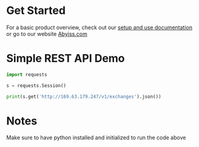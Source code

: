 # Get Started

For a basic product overview, check out our [setup and use documentation](https://github.com/Abyiss/Client-python/blob/production/README.md) or go to our website [Abyiss.com](https://abyiss.com/documentation)

# Simple REST API Demo

```python
import requests

s = requests.Session()

print(s.get('http://169.63.179.247/v1/exchanges').json())
```

# Notes

Make sure to have python installed and initialized to run the code above

